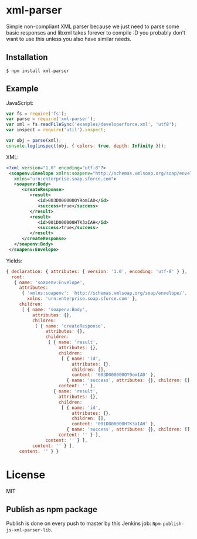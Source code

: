 
# xml-parser

  Simple non-compliant XML parser because we just need to parse some basic responses and libxml takes forever to compile :D you probably don't want to use this unless you also have similar needs.

## Installation

```
$ npm install xml-parser
```

## Example

 JavaScript:

```js
var fs = require('fs');
var parse = require('xml-parser');
var xml = fs.readFileSync('examples/developerforce.xml', 'utf8');
var inspect = require('util').inspect;

var obj = parse(xml);
console.log(inspect(obj, { colors: true, depth: Infinity }));
```

XML:

```xml
<?xml version="1.0" encoding="utf-8"?>
 <soapenv:Envelope xmlns:soapenv="http://schemas.xmlsoap.org/soap/envelope/"
   xmlns="urn:enterprise.soap.sforce.com">
   <soapenv:Body>
      <createResponse>
         <result>
            <id>003D000000OY9omIAD</id>
            <success>true</success>
         </result>
         <result>
            <id>001D000000HTK3aIAH</id>
            <success>true</success>
         </result>
      </createResponse>
   </soapenv:Body>
 </soapenv:Envelope>
```

Yields:

```js
{ declaration: { attributes: { version: '1.0', encoding: 'utf-8' } },
  root:
   { name: 'soapenv:Envelope',
     attributes:
      { 'xmlns:soapenv': 'http://schemas.xmlsoap.org/soap/envelope/',
        xmlns: 'urn:enterprise.soap.sforce.com' },
     children:
      [ { name: 'soapenv:Body',
          attributes: {},
          children:
           [ { name: 'createResponse',
               attributes: {},
               children:
                [ { name: 'result',
                    attributes: {},
                    children:
                     [ { name: 'id',
                         attributes: {},
                         children: [],
                         content: '003D000000OY9omIAD' },
                       { name: 'success', attributes: {}, children: [], content: 'true' } ],
                    content: '' },
                  { name: 'result',
                    attributes: {},
                    children:
                     [ { name: 'id',
                         attributes: {},
                         children: [],
                         content: '001D000000HTK3aIAH' },
                       { name: 'success', attributes: {}, children: [], content: 'true' } ],
                    content: '' } ],
               content: '' } ],
          content: '' } ],
     content: '' } }
```

# License

  MIT
  
## Publish as npm package

Publish is done on every push to master by this Jenkins job: `Npm-publish-js-xml-parser-lib`.
